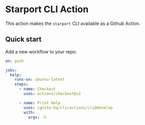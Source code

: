 # Starport CLI Action
This action makes the `starport` CLI available as a Github Action.

## Quick start

Add a new workflow to your repo:

```yml
on: push

jobs:
  help:
    runs-on: ubuntu-latest
    steps:
      - name: Checkout
        uses: actions/checkout@v2

      - name: Print Help 
        uses: ignite-hq/cli/actions/cli@develop
        with:
          args: -h 
```
